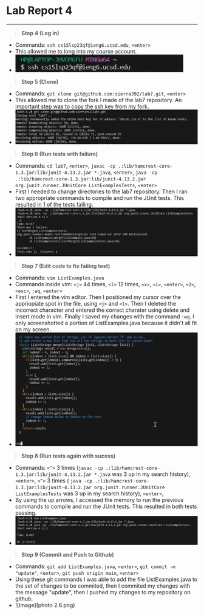 # **Lab Report 4**
---
> **Step 4 (Log in)**
- Commands: `ssh cs15lsp23qf@ieng6.ucsd.edu`, `<enter>`
-  This allowed me to long into my course account. 
- ![Image](photo2.1.png)
> **Step 5 (Clone)**
- Commands: `git clone git@github.com:sierra392/lab7.git`, `<enter>`
- This allowed me to clone the fork I made of the lab7 repository. An important step was to copy the ssh key from my fork. 
- ![Image](photo2.2.png)
> **Step 6 (Run tests with failure)**
- Commands: `cd lab7`, `<enter>`, `javac -cp .:lib/hamcrest-core-1.3.jar:lib/junit-4.13.2.jar *.java`, `<enter>`, `java -cp .:lib/hamcrest-core-1.3.jar:lib/junit-4.13.2.jar org.junit.runner.JUnitCore ListExamplesTests`, `<enter>`
- First I needed to change directories to the lab7 repository. Then I ran two appropriate commands to compile and run the JUnit tests. This resulted in 1 of the tests failing. 
- ![Image](photo2.3.png)
> **Step 7 (Edit code to fix failing test)**
- Commands: `vim ListExamples.java`
- Commands inside vim: `<j>` 44 times, `<l>` 12 times,  `<x>`, `<i>`, `<enter>`, `<2>`, `<esc>`, `:wq`, `<enter>`
- First I entered the vim editor. Then I positioned my cursor over the appriopiate spot in the file, using `<j>` and `<l>`. Then I deleted the incorrect character and entered the correct charater using delete and insert mode in vim. Finally I saved my changes with the command `:wq`. I only screenshotted a portion of ListExamples.java because it didn't all fit on my screen.
- ![Image](photo2.4.png)
> **Step 8 (Run tests again with sucess)**
- Commands: `<^>` 3 times (`javac -cp .:lib/hamcrest-core-1.3.jar:lib/junit-4.13.2.jar *.java` was 3 up in my search history), `<enter>`, `<^>` 3 times ( `java -cp .:lib/hamcrest-core-1.3.jar:lib/junit-4.13.2.jar org.junit.runner.JUnitCore ListExamplesTests` was 3 up in my search history), `<enter>`, 
- By using the up arrows, I accessed the memory to run the previous commands to compile and run the JUnit tests. This resulted in both tests passing. 
- ![Image](photo2.5.png)
> **Step 9 (Commit and Push to Github)**
- Commands: `git add ListExamples.java`, `<enter>`, `git commit -m "update"`, `<enter>`, `git push origin main`, `<enter>`
- Using these git commands I was able to add the file ListExamples.java to the set of changes to be commited, then I commited my changes with the message "update", then I pushed my changes to my repository on github. 
- ![Image](photo 2.6.png)
